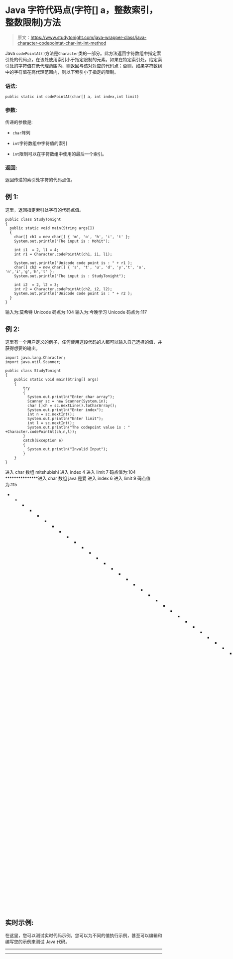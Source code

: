 # Java 字符代码点(字符[] a，整数索引，整数限制)方法

> 原文：<https://www.studytonight.com/java-wrapper-class/java-character-codepointat-char-int-int-method>

Java `codePointAt()`方法是`Character`类的一部分。此方法返回字符数组中指定索引处的代码点，在该处使用索引小于指定限制的元素。如果在特定索引处，给定索引处的字符值在低代理范围内，则返回与该对对应的代码点；否则，如果字符数组中的字符值在高代理范围内，则以下索引小于指定的限制。

### 语法:

```
public static int codePointAt(char[] a, int index,int limit) 
```

### 参数:

传递的参数是:

*   `char`阵列

*   `int`字符数组中字符值的索引

*   `int`限制可以在字符数组中使用的最后一个索引。

### 返回:

返回传递的索引处字符的代码点值。

## 例 1:

这里，返回指定索引处字符的代码点值。

```
public class StudyTonight
{  
  public static void main(String args[])
  {  
    char[] ch1 = new char[] { 'm', 'o', 'h', 'i', 't' };  
    System.out.println("The input is : Mohit");  

    int i1  = 2, l1 = 4;  
    int r1 = Character.codePointAt(ch1, i1, l1);  

    System.out.println("Unicode code point is : " + r1 );  
    char[] ch2 = new char[] { 's', 't', 'u', 'd', 'y','t', 'o', 'n','i','g','h','t' };  
    System.out.println("The input is : StudyTonight");  

    int i2  = 2, l2 = 3;  
    int r2 = Character.codePointAt(ch2, i2, l2);  
    System.out.println("Unicode code point is : " + r2 );
  }
}
```

输入为:莫希特
Unicode 码点为:104
输入为:今晚学习
Unicode 码点为:117

## 例 2:

这里有一个用户定义的例子，任何使用这段代码的人都可以输入自己选择的值，并获得想要的输出。

```
import java.lang.Character;
import java.util.Scanner;

public class StudyTonight
{  
    public static void main(String[] args) 
    {  
        try
        {
          System.out.println("Enter char array");
          Scanner sc = new Scanner(System.in);
          char []ch = sc.nextLine().toCharArray();
          System.out.println("Enter index");
          int n = sc.nextInt();
          System.out.println("Enter limit");
          int l = sc.nextInt();
          System.out.println("The codepoint value is : " +Character.codePointAt(ch,n,l));  
        }
        catch(Exception e)
        {
          System.out.println("Invalid Input");
        }
    }  
}
```

进入 char 数组
mitshubishi
进入 index
4
进入 limit
7
码点值为:104
***************进入 char 数组
java 是爱
进入 index
6
进入 limit
9
码点值为:115
* * * * * * * * * * * * * * * * * * * * * * * * * * * * * * * * * * * * * *进入 char 数组
Java 是爱
进入 index
6】进入 limit
9
码点值为:115

## 实时示例:

在这里，您可以测试实时代码示例。您可以为不同的值执行示例，甚至可以编辑和编写您的示例来测试 Java 代码。

* * *

* * *
